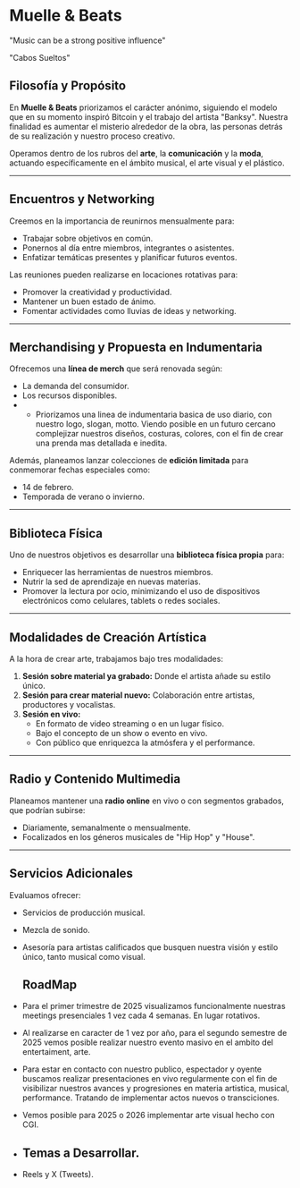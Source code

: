 # Muelle & Beats
"Music can be a strong positive influence"

"Cabos Sueltos"

## Filosofía y Propósito
En **Muelle & Beats** priorizamos el carácter anónimo, siguiendo el modelo que en su momento inspiró Bitcoin y el trabajo del artista "Banksy". Nuestra finalidad es aumentar el misterio alrededor de la obra, las personas detrás de su realización y nuestro proceso creativo.

Operamos dentro de los rubros del **arte**, la **comunicación** y la **moda**, actuando específicamente en el ámbito musical, el arte visual y el plástico.

---

## Encuentros y Networking
Creemos en la importancia de reunirnos mensualmente para:
- Trabajar sobre objetivos en común.
- Ponernos al día entre miembros, integrantes o asistentes.
- Enfatizar temáticas presentes y planificar futuros eventos.

Las reuniones pueden realizarse en locaciones rotativas para:
- Promover la creatividad y productividad.
- Mantener un buen estado de ánimo.
- Fomentar actividades como lluvias de ideas y networking.

---

## Merchandising y Propuesta en Indumentaria
Ofrecemos una **línea de merch** que será renovada según:
- La demanda del consumidor.
- Los recursos disponibles.
- - Priorizamos una linea de indumentaria basica de uso diario, con nuestro logo, slogan, motto. Viendo posible en un futuro cercano complejizar nuestros diseños, costuras, colores, con el fin de crear una prenda mas detallada e inedita.

Además, planeamos lanzar colecciones de **edición limitada** para conmemorar fechas especiales como:
- 14 de febrero.
- Temporada de verano o invierno.

---

## Biblioteca Física
Uno de nuestros objetivos es desarrollar una **biblioteca física propia** para:
- Enriquecer las herramientas de nuestros miembros.
- Nutrir la sed de aprendizaje en nuevas materias.
- Promover la lectura por ocio, minimizando el uso de dispositivos electrónicos como celulares, tablets o redes sociales.

---

## Modalidades de Creación Artística
A la hora de crear arte, trabajamos bajo tres modalidades:
1. **Sesión sobre material ya grabado:** Donde el artista añade su estilo único.
2. **Sesión para crear material nuevo:** Colaboración entre artistas, productores y vocalistas.
3. **Sesión en vivo:**
   - En formato de video streaming o en un lugar físico.
   - Bajo el concepto de un show o evento en vivo.
   - Con público que enriquezca la atmósfera y el performance.

---

## Radio y Contenido Multimedia
Planeamos mantener una **radio online** en vivo o con segmentos grabados, que podrían subirse:
- Diariamente, semanalmente o mensualmente.
- Focalizados en los géneros musicales de "Hip Hop" y "House".

---

## Servicios Adicionales
Evaluamos ofrecer:
- Servicios de producción musical.
- Mezcla de sonido.
- Asesoría para artistas calificados que busquen nuestra visión y estilo único, tanto musical como visual.

  ## RoadMap

- Para el primer trimestre de 2025 visualizamos funcionalmente nuestras meetings presenciales 1 vez cada 4 semanas. En lugar rotativos.
- Al realizarse en caracter de 1 vez por año, para el segundo semestre de 2025 vemos posible realizar nuestro evento masivo en el ambito del entertaiment, arte. 
- Para estar en contacto con nuestro publico, espectador y oyente buscamos realizar presentaciones en vivo regularmente con el fin de visibilizar nuestros avances y progresiones en materia artistica, musical, performance. Tratando de implementar actos nuevos o transciciones.
- Vemos posible para 2025 o 2026 implementar arte visual hecho con CGI.

- ## Temas a Desarrollar.
- Reels y X (Tweets). 
